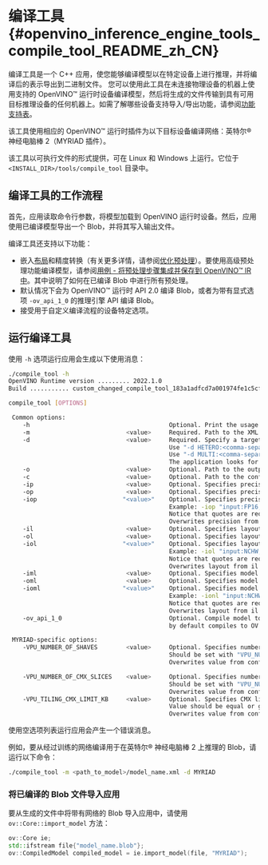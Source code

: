# 编译工具 {#openvino_inference_engine_tools_compile_tool_README_zh_CN}

编译工具是一个 C++ 应用，使您能够编译模型以在特定设备上进行推理，并将编译后的表示导出到二进制文件。
您可以使用此工具在未连接物理设备的机器上使用支持的 OpenVINO™ 运行时设备编译模型，然后将生成的文件传输到具有可用目标推理设备的任何机器上。如需了解哪些设备支持导入/导出功能，请参阅[功能支持表](../OV_Runtime_UG/supported_plugins/Device_Plugins_zh_CN.md)。

该工具使用相应的 OpenVINO™ 运行时插件为以下目标设备编译网络：英特尔® 神经电脑棒 2（MYRIAD 插件）。

该工具以可执行文件的形式提供，可在 Linux 和 Windows 上运行。它位于 `<INSTALL_DIR>/tools/compile_tool` 目录中。

## 编译工具的工作流程

首先，应用读取命令行参数，将模型加载到 OpenVINO 运行时设备。然后，应用使用已编译模型导出一个 Blob，并将其写入输出文件。

编译工具还支持以下功能：
- 嵌入[布局](../../OV_Runtime_UG/layout_overview.md)和精度转换（有关更多详情，请参阅[优化预处理](../../OV_Runtime_UG/preprocessing_overview.md)）。要使用高级预处理功能编译模型，请参阅[用例 - 将预处理步骤集成并保存到 OpenVINO™ IR 中](../../OV_Runtime_UG/preprocessing_usecase_save.md)。其中说明了如何在已编译 Blob 中进行所有预处理。
- 默认情况下会为 OpenVINO™ 运行时 API 2.0 编译 Blob，或者为带有显式选项 `-ov_api_1_0` 的推理引擎 API 编译 Blob。
- 接受用于自定义编译流程的设备特定选项。

## 运行编译工具

使用 `-h` 选项运行应用会生成以下使用消息：

```sh
./compile_tool -h
OpenVINO Runtime version ......... 2022.1.0
Build ........... custom_changed_compile_tool_183a1adfcd7a001974fe1c5cfa21ec859b70ca2c

compile_tool [OPTIONS]

 Common options:
    -h                                       Optional. Print the usage message.
    -m                           <value>     Required. Path to the XML model.
    -d                           <value>     Required. Specify a target device for which executable network will be compiled.
                                             Use "-d HETERO:<comma-separated_devices_list>" format to specify HETERO plugin.
                                             Use "-d MULTI:<comma-separated_devices_list>" format to specify MULTI plugin.
                                             The application looks for a suitable plugin for the specified device.
    -o                           <value>     Optional. Path to the output file. Default value: "<model_xml_file>.blob".
    -c                           <value>     Optional. Path to the configuration file.
    -ip                          <value>     Optional. Specifies precision for all input layers of the network.
    -op                          <value>     Optional. Specifies precision for all output layers of the network.
    -iop                        "<value>"    Optional. Specifies precision for input and output layers by name.
                                             Example: -iop "input:FP16, output:FP16".
                                             Notice that quotes are required.
                                             Overwrites precision from ip and op options for specified layers.
    -il                          <value>     Optional. Specifies layout for all input layers of the network.
    -ol                          <value>     Optional. Specifies layout for all output layers of the network.
    -iol                        "<value>"    Optional. Specifies layout for input and output layers by name.
                                             Example: -iol "input:NCHW, output:NHWC".
                                             Notice that quotes are required.
                                             Overwrites layout from il and ol options for specified layers.
    -iml                         <value>     Optional. Specifies model layout for all input layers of the network.
    -oml                         <value>     Optional. Specifies model layout for all output layers of the network.
    -ioml                       "<value>"    Optional. Specifies model layout for input and output tensors by name.
                                             Example: -ionl "input:NCHW, output:NHWC".
                                             Notice that quotes are required.
                                             Overwrites layout from il and ol options for specified layers.
    -ov_api_1_0                              Optional. Compile model to legacy format for usage in Inference Engine API,
                                             by default compiles to OV 2.0 API

 MYRIAD-specific options:
    -VPU_NUMBER_OF_SHAVES        <value>     Optional. Specifies number of shaves.
                                             Should be set with "VPU_NUMBER_OF_CMX_SLICES".
                                             Overwrites value from config.

    -VPU_NUMBER_OF_CMX_SLICES    <value>     Optional. Specifies number of CMX slices.
                                             Should be set with "VPU_NUMBER_OF_SHAVES".
                                             Overwrites value from config.
    -VPU_TILING_CMX_LIMIT_KB     <value>     Optional. Specifies CMX limit for data tiling.
                                             Value should be equal or greater than -1.
                                             Overwrites value from config.
```

使用空选项列表运行应用会产生一个错误消息。

例如，要从经过训练的网络编译用于在英特尔® 神经电脑棒 2 上推理的 Blob，请运行以下命令：

```sh
./compile_tool -m <path_to_model>/model_name.xml -d MYRIAD
```

### 将已编译的 Blob 文件导入应用

要从生成的文件中将带有网络的 Blob 导入应用中，请使用
`ov::Core::import_model` 方法：

```cpp
ov::Core ie;
std::ifstream file{"model_name.blob"};
ov::CompiledModel compiled_model = ie.import_model(file, "MYRIAD");
```
